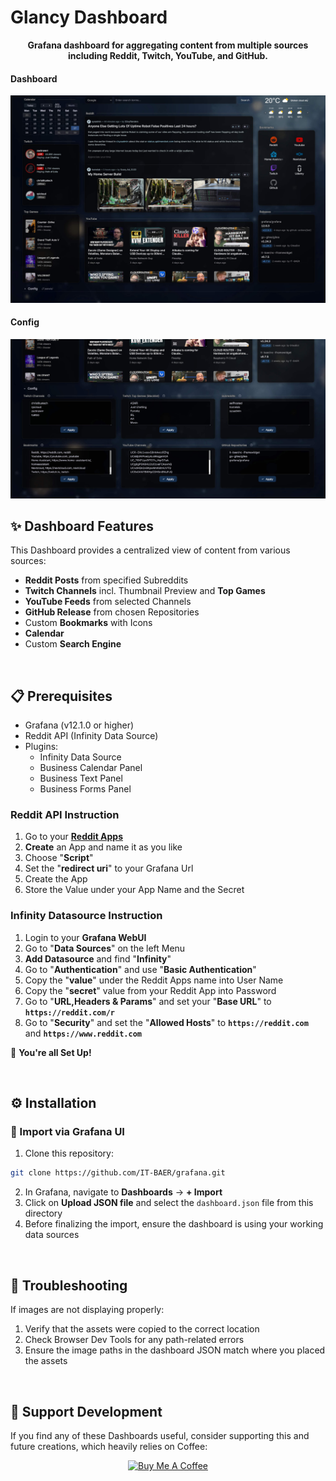 # Glancy Dashboard

<div align="center">

**Grafana dashboard for aggregating content from multiple sources including Reddit, Twitch, YouTube, and GitHub.**

</div>


#### Dashboard
![Dashboard-Glancy](/screenshots/glancy-dashboard.jpeg)
#### Config
![Dashboard-Glancy](/screenshots/glancy-config.jpeg)

## ✨ Dashboard Features

This Dashboard provides a centralized view of content from various sources:

- **Reddit Posts** from specified Subreddits
- **Twitch Channels** incl. Thumbnail Preview and **Top Games**
- **YouTube Feeds** from selected Channels
- **GitHub Release** from chosen Repositories
- Custom **Bookmarks** with Icons
- **Calendar**
- Custom **Search Engine**

<br>

## 📋 Prerequisites

- Grafana (v12.1.0 or higher)
- Reddit API (Infinity Data Source)
- Plugins:
  - Infinity Data Source
  - Business Calendar Panel
  - Business Text Panel
  - Business Forms Panel

### Reddit API Instruction
1. Go to your **[Reddit Apps](https://www.reddit.com/prefs/apps/)**
2. **Create** an App and name it as you like
3. Choose "**Script**"
4. Set the "**redirect uri**" to your Grafana Url
5. Create the App
6. Store the Value under your App Name and the Secret

### Infinity Datasource Instruction
1. Login to your **Grafana WebUI**
2. Go to "**Data Sources**" on the left Menu
3. **Add Datasource** and find "**Infinity**"
4. Go to "**Authentication**" and use "**Basic Authentication**"
5. Copy the "**value**" under the Reddit Apps name into User Name
6. Copy the "**secret**" value from your Reddit App into Password
7. Go to "**URL,Headers & Params**" and set your "**Base URL**" to **```https://reddit.com/r```**
8. Go to "**Security**" and set the "**Allowed Hosts**" to **```https://reddit.com```** and **```https://www.reddit.com```**

🎉 **You're all Set Up!**

<br>

## ⚙️ Installation

### 🔽 Import via Grafana UI

1. Clone this repository:

```bash
git clone https://github.com/IT-BAER/grafana.git
```

2. In Grafana, navigate to **Dashboards** → **+ Import**
3. Click on **Upload JSON file** and select the `dashboard.json` file from this directory
4. Before finalizing the import, ensure the dashboard is using your working data sources

<br>

## 🚨 Troubleshooting

If images are not displaying properly:

1. Verify that the assets were copied to the correct location
2. Check Browser Dev Tools for any path-related errors
3. Ensure the image paths in the dashboard JSON match where you placed the assets

<br>

## 💜 Support Development

If you find any of these Dashboards useful, consider supporting this and future creations, which heavily relies on Coffee:

<div align="center">
<a href="https://www.buymeacoffee.com/itbaer" target="_blank"><img src="https://github.com/user-attachments/assets/64107f03-ba5b-473e-b8ad-f3696fe06002" alt="Buy Me A Coffee" style="height: 60px !important;max-width: 217px !important;" ></a>
</div>
